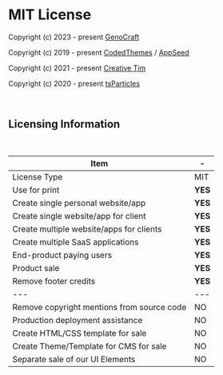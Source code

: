 # MIT License

Copyright (c) 2023 - present [GenoCraft](https://github.com/futianfan/GenoCraft)

Copyright (c) 2019 - present [CodedThemes](https://codedthemes.com/) / [AppSeed](http://appseed.us/)

Copyright (c) 2021 - present [Creative Tim](https://www.creative-tim.com?ref=nr-license)

Copyright (c) 2020 - present [tsParticles](https://github.com/tsparticles/tsparticles)

<br />

## Licensing Information

<br />

| Item | - |
| ---------------------------------- | --- |
| License Type | MIT  |
| Use for print | **YES** |
| Create single personal website/app | **YES** |
| Create single website/app for client | **YES** |
| Create multiple website/apps for clients | **YES** |
| Create multiple SaaS applications | **YES** |
| End-product paying users | **YES** |
| Product sale | **YES** |
| Remove footer credits | **YES** |
| --- | --- |
| Remove copyright mentions from source code | NO |
| Production deployment assistance | NO |
| Create HTML/CSS template for sale | NO |
| Create Theme/Template for CMS for sale | NO |
| Separate sale of our UI Elements | NO |

<br />
